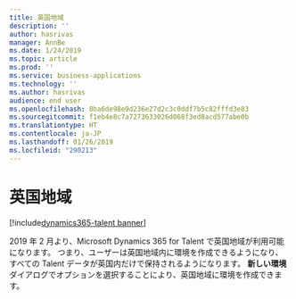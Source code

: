 ```yaml
---
title: 英国地域
description: ''
author: hasrivas
manager: AnnBe
ms.date: 1/24/2019
ms.topic: article
ms.prod: ''
ms.service: business-applications
ms.technology: ''
ms.author: hasrivas
audience: end user
ms.openlocfilehash: 8ba6de98e9d236e27d2c3c0ddf7b5c82fffd3e83
ms.sourcegitcommit: f1eb4e8c7a7273633026d068f3ed8acd577abe0b
ms.translationtype: HT
ms.contentlocale: ja-JP
ms.lasthandoff: 01/26/2019
ms.locfileid: "290213"
---
```

# <a name="united-kingdom-region"></a>英国地域

[!include[dynamics365-talent banner](../includes/dynamics365-talent.md)]

2019 年 2 月より、Microsoft Dynamics 365 for Talent で英国地域が利用可能になります。 つまり、ユーザーは英国地域内に環境を作成できるようになり、すべての Talent データが英国内だけで保持されるようになります。 **新しい環境**ダイアログでオプションを選択することにより、英国地域に環境を作成できます。 
